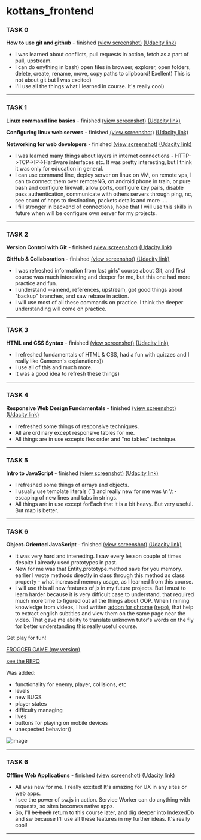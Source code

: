 # kottans_frontend

### TASK 0
**How to use git and github** - finished [(view screenshot)](task_0/Udacity__How_to_use_git_and_Github__finished.jpg) [(Udacity link)](https://classroom.udacity.com/courses/ud775)

- I was learned about conflicts, pull requests in action, fetch as a part of pull, upstream. 
- I can do enything in bash) open files in browser, explorer, open folders, delete, create, rename, move, copy paths to clipboard! Exellent) This is not about git but I was excited)
- I'll use all the things what I learned in course. It's really cool)


----------


### TASK 1

**Linux command line basics** - finished [(view screenshot)](task_1/Udacity__Linux_command_line_basics__finished.jpg) [(Udacity link)](https://classroom.udacity.com/courses/ud595)

**Configuring linux web servers** - finished [(view screenshot)](task_1/Udacity__Configuring_linux_web_servers__finished.jpg) [(Udacity link)](https://classroom.udacity.com/courses/ud299)

**Networking for web developers** - finished [(view screenshot)](task_1/Udacity__Networking_for_web_developers__finished.jpg) [(Udacity link)](https://classroom.udacity.com/courses/ud256)

 - I was learned many things about layers in internet connections - HTTP->TCP->IP->Hardware interfaces etc. It was pretty interesting, but I think it was only for education in general.
 - I can use command line, deploy server on linux on VM, on remote vps, I can to connect them over remoteNG, on android phone in train, or pure bash and configure firewall, allow ports, configure key pairs, disable pass authentication, communicate with others servers through ping, nc, see count of hops to destination, packets details and more ....
 - I fill stronger in backend of connections, hope that I will use this skills in future when will be configure own server for my projects. 


----------


### TASK 2

 **Version Control with Git** - finished [(view screenshot)](task_2/Udacity__Version_Control_with_Git__finished.jpg) [(Udacity link)](https://classroom.udacity.com/courses/ud123/)

 **GitHub & Collaboration** - finished [(view screenshot)](task_2/Udacity__Github_and_collaboration__finished.jpg) [(Udacity link)](https://classroom.udacity.com/courses/ud456)
 
 - I was refreshed information from last girls' course about Git, and first course was much interesting and deeper for me, but this one had more practice and fun. 
 - I understand --amend, references, upstream, got good things about "backup" branches, and saw rebase in action. 
 - I will use most of all these commands on practice. I think the deeper understanding will come on practice.

----------


### TASK 3

 **HTML and CSS Syntax** - finished [(view screenshot)](task_3/Udacity__HTML_and_CSS_Syntax__finished.jpg) [(Udacity link)](https://classroom.udacity.com/courses/ud001)
  
 - I refreshed fundamentals of HTML & CSS, had a fun with quizzes and I really like Cameron's explanations))
 - I use all of this and much more.
 - It was a good idea to refresh these things)

----------

### TASK 4

 **Responsive Web Design Fundamentals** - finished [(view screenshot)](task_4/Udacity__Responsive_web_Design_fundamentals__finished.jpg) [(Udacity link)](https://classroom.udacity.com/courses/ud893)

 - I refreshed some things of responsive techniques.
 - All are ordinary except responsive tables for me.
 - All things are in use excepts flex order and "no tables" technique.

----------

### TASK 5

 **Intro to JavaScript** - finished [(view screenshot)](task_5/Udacity__Intro_to_javascript__finished.jpg) [(Udacity link)](https://classroom.udacity.com/courses/ud803)

 - I refreshed some things of arrays and objects.
 - I usually use template literals (``) and really new for me was \n \t - escaping of new lines and tabs in strings.
 - All things are in use except forEach that it is a bit heavy. But very useful. But map is better. 

----------

### TASK 6

 **Object-Oriented JavaScript** - finished [(view screenshot)](task_6/Udacity__Object_Oriented_JavaScript__finished.jpg) [(Udacity link)](https://classroom.udacity.com/courses/ud015)

 - It was very hard and interesting. I saw every lesson couple of times despite I already used prototypes in past. 
 - New for me was that Entity.prototype.method save for you memory. earlier I wrote methods directly in class through this.method as class property - what increased memory usage, as I learned from this course. 
 - I will use this all new features of js in my future projects. But I must to learn harder because it is very difficult case to understand, that required much more time to figured out all the things about OOP. 
When I mining knowledge from videos, I had written [addon for chrome](https://chrome.google.com/webstore/detail/udacity-yt-subtitles-view/phmkmmaonaailokhjpfpcegeonbblgjd?utm_source=chrome-app-launcher-info-dialog) [(repo)](https://github.com/IgorKurkov/Udacity-YT-subtitles-viewer), that help to extract english subtitles and view them on the same page near the video. That gave me ability to translate unknown tutor's words on the fly for better understanding this really useful course.

Get play for fun!

[FROGGER GAME (my version)](https://igorkurkov.github.io/frontend-nanodegree-arcade-game/)


[see the REPO](https://github.com/IgorKurkov/frontend-nanodegree-arcade-game)

Was added:

- functionality for enemy, player, collisions, etc
- levels
- new BUGS
- player states
- difficulty managing
- lives
- buttons for playing on mobile devices
- unexpected behavior))

![image](task_6/frogger-how-to.gif)

----------

### TASK 6

 **Offline Web Applications** - finished [(view screenshot)](task_7/Udacity__Offline_web_applications__finished.jpg) [(Udacity link)](https://classroom.udacity.com/courses/ud899)


 - All was new for me. I really excited! It's amazing for UX in any sites or web apps.
 - I see the power of sw.js in action. Service Worker can do anything with requests, so sites becomes native apps. 
 - So, I'll ~~be back~~ return to this course later, and dig deeper into IndexedDb and sw because I'll use all these features in my further ideas. It's really cool!

 ----------